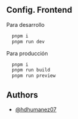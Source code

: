 ## Config. Frontend

Para desarrollo

```bash
  pnpm i
  pnpm run dev
```

Para producción

```bash
  pnpm i
  pnpm run build
  pnpm run preview
```

## Authors

- [@hdhumanez07](https://www.github.com/hdhumanez07)
